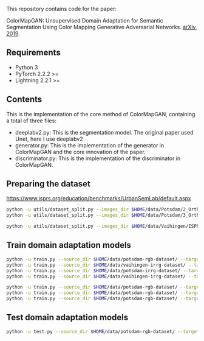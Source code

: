 This repository contains code for the paper:

ColorMapGAN: Unsupervised Domain Adaptation for Semantic Segmentation Using Color Mapping Generative Adversarial Networks. [arXiv, 2019](https://arxiv.org/pdf/1907.12859.pdf).

## Requirements

- Python 3
- PyTorch 2.2.2 >=
- Lightning 2.2.1 >=

## Contents

This is the implementation of the core method of ColorMapGAN, containing a total of three files:

+ deeplabv2.py: This is the segmentation model. The original paper used Unet, here I use deeplabv2
+ generator.py: This is the implementation of the generator in ColorMapGAN and the core innovation of the paper.
+ discriminator.py: This is the implementation of the discriminator in ColorMapGAN.


## Preparing the dataset

https://www.isprs.org/education/benchmarks/UrbanSemLab/default.aspx

```bash
python -u utils/dataset_split.py --images_dir $HOME/data/Potsdam/2_Ortho_RGB/ --labels_dir $HOME/data/Potsdam/5_Labels_all/ --output_dir $HOME/data/potsdam-rgb-dataset/ --patch_size 256 --stride 256 --scale 1.0 --seed 42 --crop
python -u utils/dataset_split.py --images_dir $HOME/data/Potsdam/3_Ortho_IRRG/ --labels_dir $HOME/data/Potsdam/5_Labels_all/ --output_dir $HOME/data/potsdam-irrg-dataset/ --patch_size 256 --stride 256 --scale 1.0 --seed 42 --crop
```

```bash
python -u utils/dataset_split.py --images_dir $HOME/data/Vaihingen/ISPRS_semantic_labeling_Vaihingen/top/ --labels_dir $HOME/data/Vaihingen/ISPRS_semantic_labeling_Vaihingen_ground_truth_COMPLETE/ --output_dir $HOME/data/vaihingen-irrg-dataset/ --patch_size 256 --stride 256 --scale 1.0 --seed 42 --crop
```

## Train domain adaptation models

```bash
python -u train.py --source_dir $HOME/data/potsdam-rgb-dataset/ --target_dir $HOME/data/vaihingen-irrg-dataset/ --epochs 50 --batch_size 1 --learning_rate_gen 0.00001 --learning_rate_dis 0.00001 --model cyclegan --comment "Potsdam RGB to Vaihingen IRRG"
python -u train.py --source_dir $HOME/data/vaihingen-irrg-dataset/ --target_dir $HOME/data/potsdam-rgb-dataset/ --epochs 50 --batch_size 1 --learning_rate_gen 0.00001 --learning_rate_dis 0.00001 --model cyclegan --comment "Vaihingen IRRG to Potsdam RGB"
python -u train.py --source_dir $HOME/data/potsdam-irrg-dataset/ --target_dir $HOME/data/vaihingen-irrg-dataset/ --epochs 50 --batch_size 1 --learning_rate_gen 0.00001 --learning_rate_dis 0.00001 --model cyclegan --comment "Potsdam IRRG to vaihingen IRRG"
python -u train.py --source_dir $HOME/data/vaihingen-irrg-dataset/ --target_dir $HOME/data/potsdam-irrg-dataset/ --epochs 50 --batch_size 1 --learning_rate_gen 0.00001 --learning_rate_dis 0.00001 --model cyclegan --comment "vaihingen IRRG to Potsdam IRRG"
```

```bash
python -u train.py --source_dir $HOME/data/potsdam-rgb-dataset/ --target_dir $HOME/data/vaihingen-irrg-dataset/ --epochs 5 --batch_size 1 --learning_rate_gen 0.0005 --learning_rate_dis 0.0001 --model colormapgan-potsdam-rgb-to-vaihingen-irrg
python -u train.py --source_dir $HOME/data/potsdam-rgb-dataset/ --target_dir $HOME/data/vaihingen-irrg-dataset/ --epochs 5 --batch_size 1 --learning_rate_gen 0.001 --learning_rate_dis 0.0001 --model colormapgan-potsdam-rgb-to-vaihingen-irrg
python -u train.py --source_dir $HOME/data/potsdam-rgb-dataset/ --target_dir $HOME/data/vaihingen-irrg-dataset/ --epochs 5 --batch_size 1 --learning_rate_gen 0.0001 --learning_rate_dis 0.00001 --model colormapgan-potsdam-rgb-to-vaihingen-irrg
```

## Test domain adaptation models

```bash
python -u test.py --source_dir $HOME/data/potsdam-rgb-dataset/ --target_dir $HOME/data/vaihingen-irrg-dataset/ --output_dir ./submits/ --checkpoints_dir ./results/cyclegan-240417-202255/checkpoints/ --model epoch=4-step=158700.ckpt --enable_progress_bar
```

